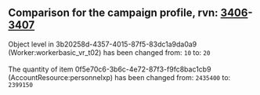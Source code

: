 ## Comparison for the campaign profile, rvn: [3406](https://github.com/PRO100KatYT/FortniteProfileRevisions/tree/main/profiles/campaign/3406%20campaign.json)-[3407](https://github.com/PRO100KatYT/FortniteProfileRevisions/tree/main/profiles/campaign/3407%20campaign.json)

Object level in 3b20258d-4357-4015-87f5-83dc1a9da0a9 (Worker:workerbasic_vr_t02) has been changed from: `10` to: `20`
<br><br>
The quantity of item 0f5e70c6-3b6c-4e72-87f3-f9fc8bac1cb9 (AccountResource:personnelxp) has been changed from: `2435400` to: `2399150`
<br><br>
